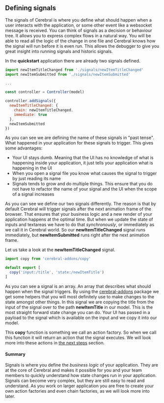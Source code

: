 ## Defining signals

The signals of Cerebral is where you define what should happen when a user interacts with the application, or some other event like a websocket message is received. You can think of signals as a decision or behaviour tree. It allows you to express complex flows in a natural way. You will be able to read all the logic of the change in one file and Cerebral knows how the signal will run before it is even run. This allows the debugger to give you great insight into running signals and historic signals.

In the **quickstart** application there are already two signals defined.

```javascript
import newItemTitleChanged from './signals/newItemTitleChanged'
import newItemSubmitted from './signals/newItemSubmitted'

...

const controller = Controller(model)

controller.addSignals({
  newItemTitleChanged: {
    chain: newItemTitleChanged,
    immediate: true
  },
  newItemSubmitted
})
```

As you can see we are defining the name of these signals in "past tense". What happened in your application for these signals to trigger. This gives some advantages:

* Your UI stays dumb. Meaning that the UI has no knowledge of what is happening inside your application, it just tells your application what is happening in the UI
* When you open a signal file you know what causes the signal to trigger by just reading its name
* Signals tends to grow and do multiple things. This ensure that you do not have to refactor the name of your signal and the UI when the scope of a signal increases

As you can see we define our two signals differently. The reason is that by default Cerebral will trigger signals after the next animation frame of the browser. That ensures that your business logic and a new render of your application happens at the optimal time. But when we update the state of inputs and textareas we have to do that *synchronously*, or immediately as we call it in Cerebral world. So our **newItemTitleChanged** signal runs immediately, but **newItemSubmitted** runs right after the next animation frame.

Let us take a look at the **newItemTitleChanged** signal.

```javascript
import copy from 'cerebral-addons/copy'

default export [
  copy('input:/title', 'state:/newItemTitle')  
]
```

As you can see a signal is an array. An array that describes what should happen when the signal triggers. By using the [cerebral-addons]() package we get some helpers that you will most definitely use to make changes to the state amongst other things. In this signal we are copying the title from the input of the signal over to the path **newItemTitle** in our model. This is the most straight forward state change you can do. Your UI has passed in a payload to the signal which is available on the input and we copy it into our model.

This **copy** function is something we call an action factory. So when we call this function it will return an action that the signal executes. We will look more into these actions in [the next steps]() section.

#### Summary
Signals is where you define the *business logic* of your application. They are at the core of Cerebral and makes it possible for you and your team members to quickly understand how state changes run in your application. Signals can become very complex, but they are still easy to read and understand. As you work on larger application you are free to create your own action factories and even chain factories, as we will look more into later.

